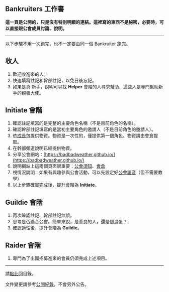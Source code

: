 ## Bankruiters 工作書

**這一頁是公開的，只是沒有特別明顯的連結。這裡寫的東西不是秘密，必要時，可以直接跟公會成員討論、說明。**

---

以下步驟不用一次跑完，也不一定要由同一個 Bankruiter 跑完。

## 收人

1.  歡迎收進來的人。
1.  快速填寫註記和幹部註記，以免日後忘記。
1.  如果是真‧新手，說明可以找 **Helper** 會階的人尋求幫助，這些人是專門幫助新手的親善大使。

## **Initiate** 會階

1.  確認註記填寫的是完整的主要角色名稱（不是目前角色的名稱）。
1.  確認幹部註記填寫的是當初主要角色的邀請人（不是目前角色的邀請人）。
1.  依[成長包](https://badbadweather.github.io/starter.html)提供物資。物資是一次性的，僅提供第一個角色。物資請由會倉提取。
1.  在幹部頻道說明已經提供物資。
1.  分享公會網站：[https://badbadweather.github.io/](https://badbadweather.github.io/)
1.  說明網站上這兩個頁面很重要：[公會須知](https://badbadweather.github.io/guidelines.html)、[會倉](https://badbadweather.github.io/ranks.html)
1.  視情況說明：如果有興趣參與公會活動，可以先設定好[公會語音](https://badbadweather.github.io/voicechat.html)（但不需要教學）
1.  以上步驟確實完成後，提升會階為 **Initiate**。

## **Guildie** 會階

1.  再次確認註記、幹部註記無誤。
1.  思考是否適合公會。簡單來說，是善良的人，還是個混蛋？
1.  確認適性後，提升會階為 **Guildie**。

## **Raider** 會階

1.  專門為了出團招募進來的會員仍須完成上述項目。

--- 

請[點此](https://badbadweather.github.io/)回目錄。

文件變更請參考[公開紀錄](https://github.com/badbadweather/badbadweather.github.io/commits/master/sop.md)，不會另外公告。
